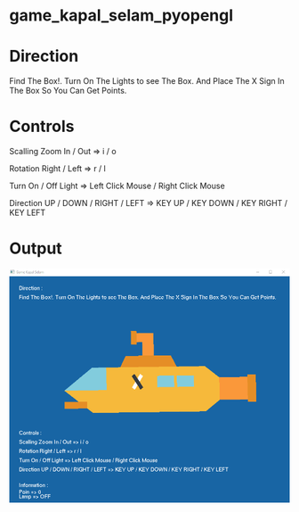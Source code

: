 # game_kapal_selam_pyopengl

# Direction 
Find The Box!. Turn On The Lights to see The Box. And Place The X Sign In The Box So You Can Get Points.

# Controls
Scalling Zoom In / Out => i / o

Rotation Right / Left => r / l 

Turn On / Off Light => Left Click Mouse / Right Click Mouse

Direction UP / DOWN / RIGHT / LEFT => KEY UP / KEY DOWN / KEY RIGHT / KEY LEFT

# Output

![alt text](https://github.com/renoagilsaputra/game_kapal_selam_pyopengl/blob/master/Output/Output.gif "Output")
